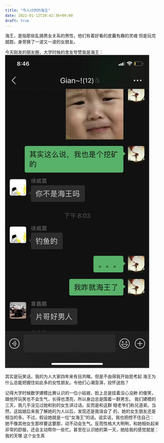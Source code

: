 ```yaml
---
title: "令人讨厌的海王"
date: 2022-01-12T20:42:36+09:00
draft: true
---
```


海王，是指那些乱搞男女关系的男性，他们有着好看的皮囊有趣的灵魂
但是玩完就跑，身旁换了一波又一波的女朋友。

今天刚发的朋友圈，大学时候的舍友夸赞我是海王：
![20220112204627](https://raw.githubusercontent.com/Gzk738/vps_picgo/master/images/20220112204627.png)

其实是玩笑话，我的为人大家四年来有目共睹。但是不由得我开始思考起
海王为什么总能把握住如此多的女性朋友。令他们心潮澎湃，投怀送抱？

记得大学时候数学建模比赛认识的一位小姑娘，脸上总是挂着没心没肺
的傻笑，跟他开玩笑也不会生气，长得也漂亮，所以身边总是围着一群男生。
我们建模的三天，我几乎没见过她和别的女生讲过话。反而是和这群
糙老爷们称兄道弟。当然，这姑娘后来我了解她的为人以后，发现还是我误会了
的，她的女生朋友还是相当的多。不过，假设她就是一位“女海王”的话。说实话，我也把控不住自己：
她不像其他女生那样要这要那，动不动会生气。反而性格大大咧咧，和她相处起来
非常的舒服，还会主动帮你一些忙。甚至在认识她的第一天，她给我的感觉就是：我的天哪
这个女生真